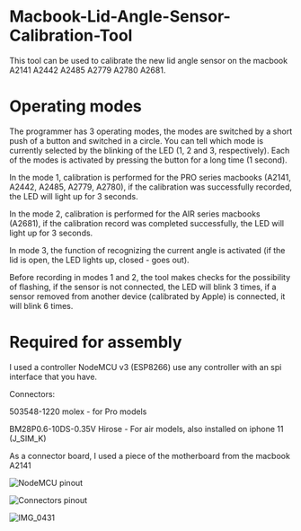 # Macbook-Lid-Angle-Sensor-Calibration-Tool
This tool can be used to calibrate the new lid angle sensor on the macbook A2141 A2442 A2485 A2779 A2780 A2681.
# Operating modes
The programmer has 3 operating modes, the modes are switched by a short push of a button and switched in a circle. You can tell which mode is currently selected by the blinking of the LED (1, 2 and 3, respectively). Each of the modes is activated by pressing the button for a long time (1 second).

In the mode 1, calibration is performed for the PRO series macbooks (A2141, A2442, A2485, A2779, A2780), if the calibration was successfully recorded, the LED will light up for 3 seconds.

In the mode 2, calibration is performed for the AIR series macbooks (A2681), if the calibration record was completed successfully, the LED will light up for 3 seconds.

In mode 3, the function of recognizing the current angle is activated (if the lid is open, the LED lights up, closed - goes out).

Before recording in modes 1 and 2, the tool makes checks for the possibility of flashing, if the sensor is not connected, the LED will blink 3 times, if a sensor removed from another device (calibrated by Apple) is connected, it will blink 6 times.
# Required for assembly
I used a controller NodeMCU v3 (ESP8266) use any controller with an spi interface that you have. 

Connectors:

503548-1220 molex - for Pro models

BM28P0.6-10DS-0.35V Hirose - For air models, also installed on iphone 11 (J_SIM_K)

As a connector board, I used a piece of the motherboard from the macbook A2141

![NodeMCU pinout](https://github.com/Vladislav98759/Macbook-Lid-Angle-Sensor-Calibration-Tool/assets/33593193/aad3c643-451a-4acf-b52b-7746e9d624f3)


![Connectors pinout](https://github.com/Vladislav98759/Macbook-Lid-Angle-Sensor-Calibration-Tool/assets/33593193/eebf7016-ac5a-4d90-810e-f2ece404c59e)


![IMG_0431](https://github.com/Vladislav98759/Macbook-Lid-Angle-Sensor-Calibration-Tool/assets/33593193/1b9fea8f-973a-4cdc-9753-717be077c590)
